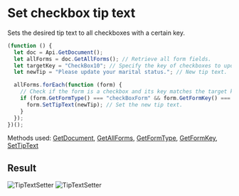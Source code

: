 # Set checkbox tip text

Sets the desired tip text to all checkboxes with a certain key.

```ts
(function () {
  let doc = Api.GetDocument();
  let allForms = doc.GetAllForms(); // Retrieve all form fields.
  let targetKey = "CheckBox10"; // Specify the key of checkboxes to update.
  let newTip = "Please update your marital status."; // New tip text.

  allForms.forEach(function (form) {
    // Check if the form is a checkbox and its key matches the target key.
    if (form.GetFormType() === "checkBoxForm" && form.GetFormKey() === targetKey) {
      form.SetTipText(newTip); // Set the new tip text.
    }
  });
})();
```

Methods used: [GetDocument](/site/docs/office-api/usage-api/text-document-api/Api/Methods/GetDocument.md), [GetAllForms](/site/docs/office-api/usage-api/form-api/ApiDocument/Methods/GetAllForms.md), [GetFormType](/site/docs/office-api/usage-api/form-api/ApiFormBase/Methods/GetFormType.md), [GetFormKey](/site/docs/office-api/usage-api/form-api/ApiFormBase/Methods/GetFormKey.md), [SetTipText](/site/docs/office-api/usage-api/form-api/ApiCheckBoxForm/Methods/SetTipText.md)

## Result

![TipTextSetter](/assets/images/plugins/set-checkbox-tip-text.png#gh-light-mode-only)
![TipTextSetter](/assets/images/plugins/set-checkbox-tip-text.dark.png#gh-dark-mode-only)
